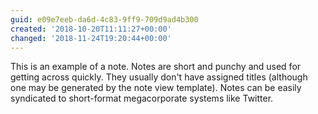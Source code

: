 ```yaml
---
guid: e09e7eeb-da6d-4c83-9ff9-709d9ad4b300
created: '2018-10-20T11:11:27+00:00'
changed: '2018-11-24T19:20:44+00:00'
---
```


This is an example of a note. Notes are short and punchy and used for getting across quickly. They usually don't have assigned titles (although one may be generated by the note view template). Notes can be easily syndicated to short-format megacorporate systems like Twitter.